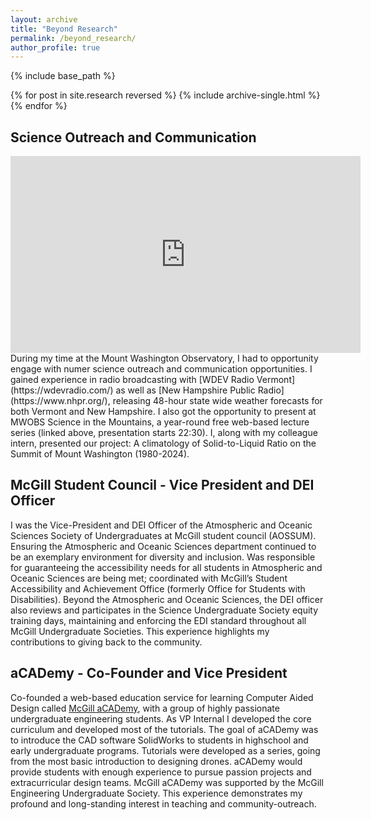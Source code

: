 ```yaml
---
layout: archive
title: "Beyond Research"
permalink: /beyond_research/
author_profile: true
---
```


{% include base_path %}

{% for post in site.research reversed %}
  {% include archive-single.html %}
{% endfor %}

## Science Outreach and Communication
<div style="text-align: center">
<iframe width="560" height="315" src="https://www.youtube.com/embed/h148BdeVuK4?si=IGl-vk8ucjifIaEE" title="YouTube video player" frameborder="0" allow="accelerometer; autoplay; clipboard-write; encrypted-media; gyroscope; picture-in-picture; web-share" referrerpolicy="strict-origin-when-cross-origin" allowfullscreen></iframe>
</div>
During my time at the Mount Washington Observatory, I had to opportunity engage with numer science outreach and communication opportunities. I gained experience in radio broadcasting with [WDEV Radio Vermont](https://wdevradio.com/) as well as [New Hampshire Public Radio](https://www.nhpr.org/), releasing 48-hour state wide weather forecasts for both Vermont and New Hampshire. I also got the opportunity to present at MWOBS Science in the Mountains, a year-round free web-based lecture series (linked above, presentation starts 22:30). I, along with my colleague intern, presented our project: A climatology of Solid-to-Liquid Ratio on the Summit of Mount Washington (1980-2024).

## McGill Student Council - Vice President and DEI Officer
I was the Vice-President and DEI Officer of the Atmospheric and Oceanic Sciences Society of Undergraduates at McGill student council (AOSSUM). Ensuring the Atmospheric and Oceanic Sciences department continued to be an exemplary environment for diversity and inclusion. Was responsible for guaranteeing the accessibility needs for all students in Atmospheric and Oceanic Sciences are being met; coordinated with McGill’s Student Accessibility and Achievement Office (formerly Office for Students with Disabilities). Beyond the Atmospheric and Oceanic Sciences, the DEI officer also reviews and participates in the Science Undergraduate Society equity training days, maintaining and enforcing the EDI standard throughout all McGill Undergraduate Societies. This experience highlights my contributions to giving back to the community.

## aCADemy - Co-Founder and Vice President
Co-founded a web-based education service for learning Computer Aided Design called [McGill aCADemy](https://mcgillacademy.wixsite.com/website), with a group of highly passionate undergraduate engineering students. As VP Internal I developed the core curriculum and developed most of the tutorials. The goal of aCADemy was to introduce the CAD software SolidWorks to students in highschool and early undergraduate programs. Tutorials were developed as a series, going from the most basic introduction to designing drones. aCADemy would provide students with enough experience to pursue passion projects and extracurricular design teams. McGill aCADemy was supported by the McGill Engineering Undergraduate Society. This experience demonstrates my profound and long-standing interest in teaching and community-outreach. 
